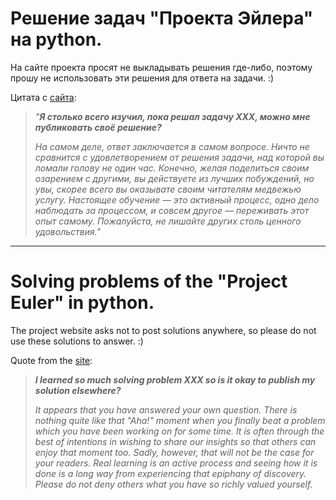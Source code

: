 # Решение задач "Проекта Эйлера" на python.

На сайте проекта просят не выкладывать решения где-либо, поэтому прошу не использовать эти решения для ответа на задачи. :)

Цитата с [сайта](https://euler.jakumo.org/):

>_"**Я столько всего изучил, пока решал задачу ХХХ, можно мне публиковать своё решение?**_
>
>_На самом деле, ответ заключается в самом вопросе. Ничто не сравнится с удовлетворением от решения задачи, над которой вы ломали голову не один час. Конечно, желая поделиться своим озарением с другими, вы действуете из лучших побуждений, но увы, скорее всего вы оказывате своим читателям медвежью услугу. Настоящее обучение — это активный процесс, одно дело наблюдать за процессом, и совсем другое — переживать этот опыт самому. Пожалуйста, не лишайте других столь ценного удовольствия."_

***
# Solving problems of the "Project Euler" in python.

The project website asks not to post solutions anywhere, so please do not use these solutions to answer. :)

Quote from the [site](https://projecteuler.net/):

>_**I learned so much solving problem XXX so is it okay to publish my solution elsewhere?**_
>
>_It appears that you have answered your own question. There is nothing quite like that "Aha!" moment when you finally beat a problem which you have been working on for some time. It is often through the best of intentions in wishing to share our insights so that others can enjoy that moment too. Sadly, however, that will not be the case for your readers. Real learning is an active process and seeing how it is done is a long way from experiencing that epiphany of discovery. Please do not deny others what you have so richly valued yourself._
